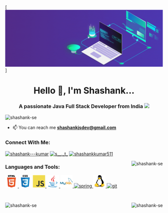 [![MasterHead](https://raw.githubusercontent.com/KShukhrat/KShukhrat/main/assets/header_gif.gif)]
<h1 align="center">Hello 👋, I'm Shashank...</h1>
<h3 align="center" >A passionate Java Full Stack Developer from India <img src="https://flagsweb.com/Flag_Emoji/India_Flag_Emoji.png" width="15px"> </h3>

<p align="left"> <img src="https://komarev.com/ghpvc/?username=shashank-se&label=Profile%20views&color=0e75b6&style=flat" alt="shashank-se" /> </p>

- 📫 You can reach me **shashankjsdev@gmail.com**
<h3 align="left">Connect With Me:</h3>
<p align="left">
<a href="https://linkedin.com/in/shashank---kumar" target="blank"><img align="center" src="https://raw.githubusercontent.com/rahuldkjain/github-profile-readme-generator/master/src/images/icons/Social/linked-in-alt.svg" alt="shashank---kumar" height="30" width="40" /></a>
<a href="https://instagram.com/shashank_.t" target="blank"><img align="center" src="https://raw.githubusercontent.com/rahuldkjain/github-profile-readme-generator/master/src/images/icons/Social/instagram.svg" alt="s__._t_" height="30" width="40" /></a>
<a href="https://www.hackerrank.com/shashankkumar511" target="blank"><img align="center" src="https://raw.githubusercontent.com/rahuldkjain/github-profile-readme-generator/master/src/images/icons/Social/hackerrank.svg" alt="shashankkumar511" height="30" width="40" /></a>
</p>
<p><img align="right" src="https://github-readme-stats.vercel.app/api/top-langs?username=shashank-se&show_icons=true&locale=en&layout=compact" alt="shashank-se" /></p>
<h3 align="left">Languages and Tools:</h3>

<p align="left"> <a href="https://www.w3schools.com/css/" target="_blank" rel="noreferrer"> <img src="https://raw.githubusercontent.com/devicons/devicon/master/icons/html5/html5-original-wordmark.svg" alt="html5" width="40" height="40"/> </a> <img src="https://raw.githubusercontent.com/devicons/devicon/master/icons/css3/css3-original-wordmark.svg" alt="css3" width="40" height="40"/> </a> <a href="https://www.w3.org/html/" target="_blank" rel="noreferrer">  <a href="https://developer.mozilla.org/en-US/docs/Web/JavaScript" target="_blank" rel="noreferrer"> <img src="https://raw.githubusercontent.com/devicons/devicon/master/icons/javascript/javascript-original.svg" alt="javascript" width="40" height="40"/> </a> <a href="https://www.java.com" target="_blank" rel="noreferrer"> <img src="https://raw.githubusercontent.com/devicons/devicon/master/icons/java/java-original.svg" alt="java" width="40" height="40"/> </a>  <a href="https://www.mysql.com/" target="_blank" rel="noreferrer"> <img src="https://raw.githubusercontent.com/devicons/devicon/master/icons/mysql/mysql-original-wordmark.svg" alt="mysql" width="40" height="40"/> </a> <a href="https://spring.io/" target="_blank" rel="noreferrer"> <img src="https://www.vectorlogo.zone/logos/springio/springio-icon.svg" alt="spring" width="40" height="40"/> </a> <a href="https://www.linux.org/" target="_blank" rel="noreferrer"> <img src="https://raw.githubusercontent.com/devicons/devicon/master/icons/linux/linux-original.svg" alt="linux" width="40" height="40"/> </a> <a href="https://git-scm.com/" target="_blank" rel="noreferrer"> <img src="https://www.vectorlogo.zone/logos/git-scm/git-scm-icon.svg" alt="git" width="40" height="40"/> </a> </p> 


<br /><p><img align="left" src="https://github-readme-streak-stats.herokuapp.com/?user=shashank-se&" alt="shashank-se" /></p> 
<p><img align="right" src="https://github-readme-stats.vercel.app/api?username=shashank-se&show_icons=true&locale=en" alt="shashank-se" /></p>
